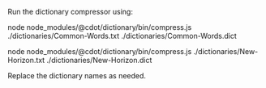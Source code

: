 Run the dictionary compressor using:

node node_modules/@cdot/dictionary/bin/compress.js ./dictionaries/Common-Words.txt ./dictionaries/Common-Words.dict

node node_modules/@cdot/dictionary/bin/compress.js ./dictionaries/New-Horizon.txt ./dictionaries/New-Horizon.dict

Replace the dictionary names as needed.